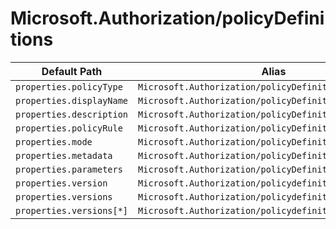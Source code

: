 # Microsoft.Authorization/policyDefinitions

| Default Path | Alias |
|---|---|
| `properties.policyType` | `Microsoft.Authorization/policyDefinitions/policyType` |
| `properties.displayName` | `Microsoft.Authorization/policyDefinitions/displayName` |
| `properties.description` | `Microsoft.Authorization/policyDefinitions/description` |
| `properties.policyRule` | `Microsoft.Authorization/policyDefinitions/policyRule` |
| `properties.mode` | `Microsoft.Authorization/policyDefinitions/mode` |
| `properties.metadata` | `Microsoft.Authorization/policyDefinitions/metadata` |
| `properties.parameters` | `Microsoft.Authorization/policyDefinitions/parameters` |
| `properties.version` | `Microsoft.Authorization/policydefinitions/version` |
| `properties.versions` | `Microsoft.Authorization/policydefinitions/versions` |
| `properties.versions[*]` | `Microsoft.Authorization/policydefinitions/versions[*]` |


